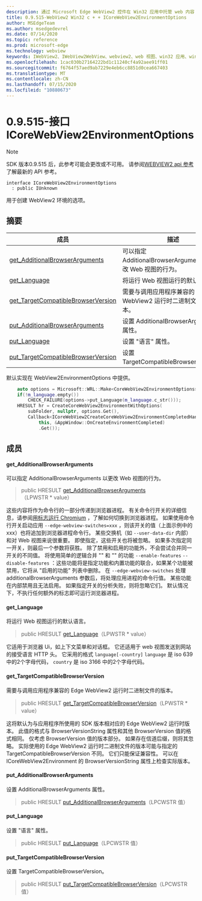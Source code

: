 ```yaml
---
description: 通过 Microsoft Edge WebView2 控件在 Win32 应用中托管 web 内容
title: 0.9.515-WebView2 Win32 c + + ICoreWebView2EnvironmentOptions
author: MSEdgeTeam
ms.author: msedgedevrel
ms.date: 07/14/2020
ms.topic: reference
ms.prod: microsoft-edge
ms.technology: webview
keywords: IWebView2、IWebView2WebView、webview2、web 视图、win32 应用、win32、edge、ICoreWebView2、ICoreWebView2Controller、浏览器控件、边缘 html
ms.openlocfilehash: 1cac030b27164222bd1c11240cf4a92aee91ff01
ms.sourcegitcommit: f6764f57aed9ab7229e4eb6cc8851d0cea667403
ms.translationtype: MT
ms.contentlocale: zh-CN
ms.lasthandoff: 07/15/2020
ms.locfileid: "10880673"
---
```

# 0.9.515-接口 ICoreWebView2EnvironmentOptions 

> [!NOTE]
> SDK 版本0.9.515 后，此参考可能会更改或不可用。 请参阅[WEBVIEW2 api 参考](../../../webview2-api-reference.md)了解最新的 API 参考。

```
interface ICoreWebView2EnvironmentOptions
  : public IUnknown
```

用于创建 WebView2 环境的选项。

## 摘要

 成员                        | 描述
--------------------------------|---------------------------------------------
[get_AdditionalBrowserArguments](#get_additionalbrowserarguments) | 可以指定 AdditionalBrowserArguments 以更改 Web 视图的行为。
[get_Language](#get_language) | 将运行 Web 视图运行的默认语言。
[get_TargetCompatibleBrowserVersion](#get_targetcompatiblebrowserversion) | 需要与调用应用程序兼容的 Edge WebView2 运行时二进制文件的版本。
[put_AdditionalBrowserArguments](#put_additionalbrowserarguments) | 设置 AdditionalBrowserArguments 属性。
[put_Language](#put_language) | 设置 "语言" 属性。
[put_TargetCompatibleBrowserVersion](#put_targetcompatiblebrowserversion) | 设置 TargetCompatibleBrowserVersion。

默认实现在 WebView2EnvironmentOptions 中提供。

```cpp
    auto options = Microsoft::WRL::Make<CoreWebView2EnvironmentOptions>();
    if(!m_language.empty())
        CHECK_FAILURE(options->put_Language(m_language.c_str()));
    HRESULT hr = CreateCoreWebView2EnvironmentWithOptions(
        subFolder, nullptr, options.Get(),
        Callback<ICoreWebView2CreateCoreWebView2EnvironmentCompletedHandler>(
            this, &AppWindow::OnCreateEnvironmentCompleted)
            .Get());
```

## 成员

#### get_AdditionalBrowserArguments 

可以指定 AdditionalBrowserArguments 以更改 Web 视图的行为。

> public HRESULT [get_AdditionalBrowserArguments](#get_additionalbrowserarguments)（LPWSTR * value）

这些内容将作为命令行的一部分传递到浏览器进程。 有关命令行开关的详细信息，请参阅[用标志运行 Chromium](https://aka.ms/RunChromiumWithFlags) ，了解如何切换到浏览器进程。 如果使用命令行开关启动应用 `--edge-webview-switches=xxx` ，则该开关的值（上面示例中的 xxx）也将追加到浏览器进程命令行。 某些交换机（如 `--user-data-dir` 内部）和对 Web 视图来说很重要。 即使指定，这些开关也将被忽略。 如果多次指定同一开关，则最后一个参数将获胜。 除了禁用和启用的功能外，不会尝试合并同一开关的不同值。 将使用简单的逻辑合并 "" 和 "" 的功能 `--enable-features` `--disable-features` ：这些功能将是指定功能和内置功能的联合，如果某个功能被禁用，它将从 "启用的功能" 列表中删除。 在 `--edge-webview-switches` 处理 additionalBrowserArguments 参数后，将处理应用进程的命令行值。 某些功能在内部禁用且无法启用。 如果指定开关的分析失败，则将忽略它们。 默认情况下，不执行任何额外的标志即可运行浏览器进程。

#### get_Language 

将运行 Web 视图运行的默认语言。

> public HRESULT [get_Language](#get_language)（LPWSTR * value）

它适用于浏览器 Ui，如上下文菜单和对话框。 它还适用于 web 视图发送到网站的接受语言 HTTP 头。 它采用的格式 `language[-country]` `language` 是 iso 639 中的2个字母代码， `country` 是 iso 3166 中的2个字母代码。

#### get_TargetCompatibleBrowserVersion 

需要与调用应用程序兼容的 Edge WebView2 运行时二进制文件的版本。

> public HRESULT [get_TargetCompatibleBrowserVersion](#get_targetcompatiblebrowserversion)（LPWSTR * value）

这将默认为与应用程序所使用的 SDK 版本相对应的 Edge WebView2 运行时版本。 此值的格式与 BrowserVersionString 属性和其他 BrowserVersion 值的格式相同。 仅考虑 BrowserVersion 值的版本部分。 如果存在信道后缀，则将其忽略。 实际使用的 Edge WebView2 运行时二进制文件的版本可能与指定的 TargetCompatibleBrowserVersion 不同。 它们只能保证兼容性。 可以在 ICoreWebView2Environment 的 BrowserVersionString 属性上检查实际版本。

#### put_AdditionalBrowserArguments 

设置 AdditionalBrowserArguments 属性。

> public HRESULT [put_AdditionalBrowserArguments](#put_additionalbrowserarguments)（LPCWSTR 值）

#### put_Language 

设置 "语言" 属性。

> public HRESULT [put_Language](#put_language)（LPCWSTR 值）

#### put_TargetCompatibleBrowserVersion 

设置 TargetCompatibleBrowserVersion。

> public HRESULT [put_TargetCompatibleBrowserVersion](#put_targetcompatiblebrowserversion)（LPCWSTR 值）

